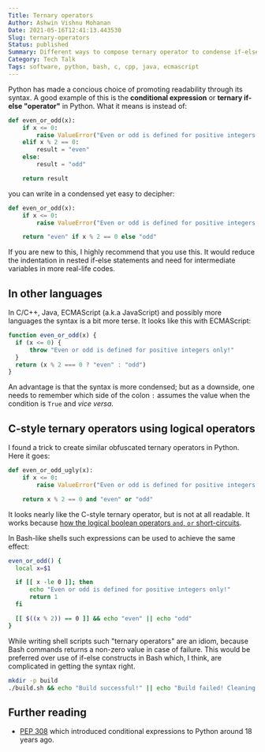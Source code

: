 ```yaml
---
Title: Ternary operators
Author: Ashwin Vishnu Mohanan
Date: 2021-05-16T12:41:13.443530
Slug: ternary-operators
Status: published
Summary: Different ways to compose ternary operator to condense if-else statements into expressions in several programming languages
Category: Tech Talk
Tags: software, python, bash, c, cpp, java, ecmascript
---
```


Python has made a concious choice of promoting readability through its syntax.
A good example of this is the **conditional expression** or **ternary if-else
"operator"** in Python. What it means is instead of:

```py
def even_or_odd(x):
    if x <= 0:
        raise ValueError("Even or odd is defined for positive integers only!")
    elif x % 2 == 0:
        result = "even"
    else:
        result = "odd"

    return result
```

you can write in a condensed yet easy to decipher:

```python
def even_or_odd(x):
    if x <= 0:
        raise ValueError("Even or odd is defined for positive integers only!")

    return "even" if x % 2 == 0 else "odd"
```

If you are new to this, I highly recommend that you use this. It would
reduce the indentation in nested if-else statements and need for intermediate
variables in more real-life codes.

## In other languages

In C/C++, Java, ECMAScript (a.k.a JavaScript) and possibly more languages the
syntax is a bit more terse. It looks like this with ECMAScript:

```javascript
function even_or_odd(x) {
  if (x <= 0) {
      throw "Even or odd is defined for positive integers only!"
  }
  return (x % 2 === 0 ? "even" : "odd")
}
```

An advantage is that the syntax is more condensed; but as a downside, one
needs to remember which side of the colon `:` assumes the value when the
condition is `True` and _vice versa_.

## C-style ternary operators using logical operators

I found a trick to create similar obfuscated ternary operators in Python. Here it goes:

```python
def even_or_odd_ugly(x):
    if x <= 0:
        raise ValueError("Even or odd is defined for positive integers only!")

    return x % 2 == 0 and "even" or "odd"
```

It looks nearly like the C-style ternary operator, but is not at all readable.
It works because [how the logical boolean operators `and`, `or`
short-circuits][bool-py].

In Bash-like shells such expressions can be used to achieve the same effect:

```bash
even_or_odd() {
  local x=$1

  if [[ x -le 0 ]]; then
      echo "Even or odd is defined for positive integers only!"
      return 1
  fi

  [[ $((x % 2)) == 0 ]] && echo "even" || echo "odd"
}
```

While writing shell scripts such "ternary operators" are an idiom, because Bash
commands returns a non-zero value in case of failure. This would be
preferred over use of if-else constructs in Bash which, I think, are
complicated in getting the syntax right.

```sh
mkdir -p build
./build.sh && echo "Build successful!" || echo "Build failed! Cleaning up ..." && rm -r build
```

## Further reading

- [PEP 308][308] which introduced conditional expressions to Python around
  18 years ago.

[bool-py]: https://docs.python.org/3/library/stdtypes.html?#boolean-operations-and-or-not
[308]: https://www.python.org/dev/peps/pep-0308/
